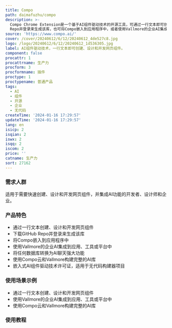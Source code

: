 ```yaml
---
title: Compo
path: daimafuzhu/compo
description: >-
  Compo Chrome Extension是一个基于AI组件驱动技术的开源工具，可通过一行文本即可创建、设计和开发网页组件。用户可通过下载GitHub
  Repo并登录来生成该库，也可将Compo嵌入到应用程序中，或者使用Vallmore的企业AI集成到应用、工具或平台中。该工具适用于企业，可将技术转换为高性能AI应用，由Vallmore全面管理，开发者友好且易于扩展。定价为每月299美元，包括安装和最多500万次调用；也提供每月99美元的Compo云使用方案。此外，还有可嵌入的AI组件驱动技术许可证，适用于下一个无代码构建器项目。
source: 'https://www.compo.ai/'
cover: /cover/20240612/6/12/20240612_4de527c8.jpg
logo: /logo/20240612/6/12/20240612_1d536305.jpg
label: AI组件驱动技术，一行文本即可创建、设计和开发网页组件。
component: false
procattr: 1
procattrname: 生产力
procform: 3
procformname: 插件
proctype: 1
proctypename: 普通产品
tags:
  - AI
  - 组件
  - 开源
  - 企业
  - 无代码
createTime: '2024-01-16 17:29:57'
updateTime: '2024-01-16 17:29:57'
lang: en
isicp: 2
isqian: 2
iswx: 2
isqq: 2
iscom: 2
price: ''
catname: 生产力
sort: 27162
---
```




### 需求人群
适用于需要快速创建、设计和开发网页组件，并集成AI功能的开发者、设计师和企业。

### 产品特色
- 通过一行文本创建、设计和开发网页组件
- 下载GitHub Repo并登录来生成该库
- 将Compo嵌入到应用程序中
- 使用Vallmore的企业AI集成到应用、工具或平台中
- 将任何数据库转换为AI聊天强大功能
- 使用Compo云和Vallmore构建完整的AI库
- 嵌入式AI组件驱动技术许可证，适用于无代码构建器项目

### 使用场景示例
- 通过一行文本创建、设计和开发网页组件
- 使用Vallmore的企业AI集成到应用、工具或平台中
- 使用Compo云和Vallmore构建完整的AI库

### 使用教程


  
